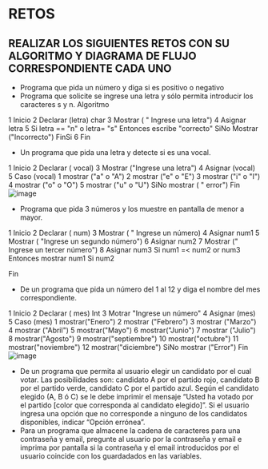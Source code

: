 # RETOS
## REALIZAR LOS SIGUIENTES RETOS CON SU ALGORITMO Y DIAGRAMA DE FLUJO CORRESPONDIENTE CADA UNO 

* Programa que pida un número y diga si es positivo o negativo
* Programa que solicite se ingrese una letra y sólo permita introducir los caracteres s y n.
Algoritmo 

1 Inicio
2 Declarar (letra) char
3 Mostrar ( " Ingrese una letra")
4 Asignar letra
5 Si letra == "n" o letra= "s" 
Entonces escribe "correcto"
SiNo 
Mostrar ("Incorrecto")
FinSi
6 Fin

* Un programa que pida una letra y detecte si es una vocal. 

1 Inicio
2 Declarar ( vocal)
3 Mostrar ("Ingrese una letra")
4 Asignar (vocal)
5 Caso (vocal)
 1 mostrar ("a" o "A")
 2 mostrar ("e" o "E")
 3 mostrar ("i" o "I")
 4 mostrar ("o" o "O")
 5 mostrar ("u" o "U")
 SiNo
 mostrar ( " error")
 Fin
 ![image](https://user-images.githubusercontent.com/103067169/164535058-50d0005f-1fa9-4a28-a57a-1fd51aeda152.png)

 

* Programa que pida 3 números y los muestre en pantalla de menor a mayor.  

1 Inicio
2 Declarar ( num)
3 Mostrar ( " Ingrese un número)
4 Asignar num1
5 Mostrar ( "Ingrese un segundo número")
6 Asignar  num2
7 Mostrar (" Ingrese un tercer número")
8 Asignar num3
Si num1 =< num2 or num3 
Entonces mostrar num1
Si num2
 

Fin
* De un programa que pida un número del 1 al 12 y diga el nombre del mes correspondiente.

1 Inicio 
2 Declarar ( mes) Int
3 Motrar "Ingrese un número"
4 Asignar (mes)
5 Caso (mes)
 1 mostrar("Enero")
 2 mostrar ("Febrero")
 3 mostrar ("Marzo")
 4 mostrar ("Abril")
 5 mostrar("Mayo")
 6 mostrar("Junio")
 7 mostrar ("Julio")
 8 mostrar("Agosto")
 9 mostrar("septiembre")
 10 mostrar("octubre")
 11 mostrar("noviembre")
 12 mostrar("diciembre")
 SiNo 
 mostrar ("Error")
 Fin
![image](https://user-images.githubusercontent.com/103067169/164534199-113e4ab1-a94b-41c7-a88e-ec90e29f69d9.png)



* De un programa que permita al usuario elegir un candidato por el cual votar. Las posibilidades son: candidato A por el partido rojo, candidato B por el partido verde, candidato C por el partido azul. Según el candidato elegido (A, B ó C) se le debe imprimir el mensaje “Usted ha votado por el partido [color que corresponda al candidato elegido]”. Si el usuario ingresa una opción que no corresponde a ninguno de los candidatos disponibles, indicar “Opción errónea”.
* Para un programa que almacene la cadena de caracteres para una contraseña y email, pregunte al usuario por la contraseña y email e imprima por pantalla si la contraseña y el email introducidos por el usuario coincide con los guardadados en las variables.
